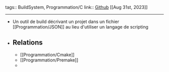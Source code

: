 tags:: BuildSystem, Programmation/C
link:: [Github](https://github.com/SanderMertens/bake) 
[[Aug 31st, 2023]]
***

- Un outil de build décrivant un projet dans un fichier [[Programmation/JSON]] au lieu d'utiliser un langage de scripting
- ## Relations
	- [[Programmation/Cmake]]
	- [[Programmation/Premake]]
	-
